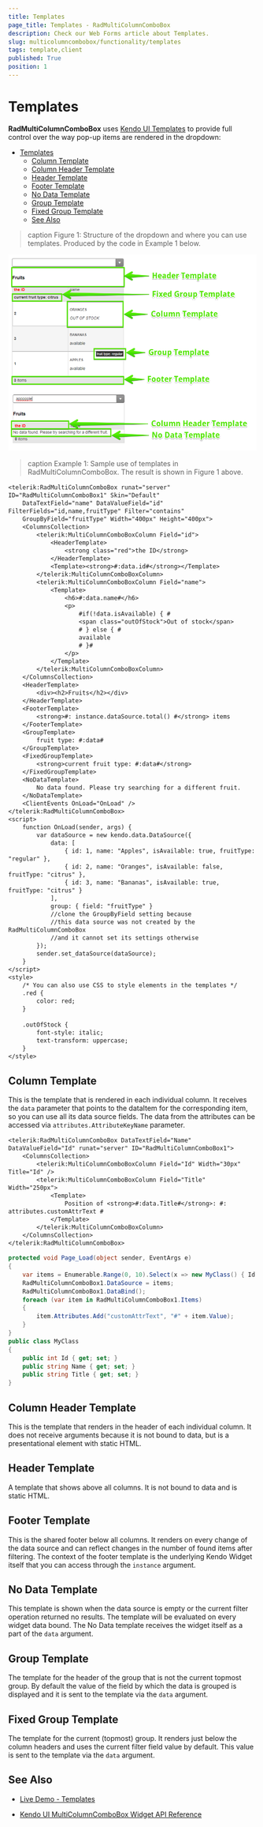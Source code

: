 ```yaml
---
title: Templates
page_title: Templates - RadMultiColumnComboBox
description: Check our Web Forms article about Templates.
slug: multicolumncombobox/functionality/templates
tags: template,client
published: True
position: 1
---
```


# Templates

**RadMultiColumnComboBox** uses [Kendo UI Templates](https://docs.telerik.com/kendo-ui/framework/templates/overview) to provide full control over the way pop-up items are rendered in the dropdown:

- [Templates](#templates)
	- [Column Template](#column-template)
	- [Column Header Template](#column-header-template)
	- [Header Template](#header-template)
	- [Footer Template](#footer-template)
	- [No Data Template](#no-data-template)
	- [Group Template](#group-template)
	- [Fixed Group Template](#fixed-group-template)
	- [See Also](#see-also)

>caption Figure 1: Structure of the dropdown and where you can use templates. Produced by the code in Example 1 below.

![multicolumncombobox template example](images/multicolumncombobox-template-example.png)


>caption Example 1: Sample use of templates in RadMultiColumnComboBox. The result is shown in Figure 1 above.
    
````ASP.NET
<telerik:RadMultiColumnComboBox runat="server" ID="RadMultiColumnComboBox1" Skin="Default"
	DataTextField="name" DataValueField="id" FilterFields="id,name,fruitType" Filter="contains"
	GroupByField="fruitType" Width="400px" Height="400px">
	<ColumnsCollection>
		<telerik:MultiColumnComboBoxColumn Field="id">
			<HeaderTemplate>
				<strong class="red">the ID</strong>
			</HeaderTemplate>
			<Template><strong>#:data.id#</strong></Template>
		</telerik:MultiColumnComboBoxColumn>
		<telerik:MultiColumnComboBoxColumn Field="name">
			<Template>
				<h6>#:data.name#</h6>
				<p>
					#if(!data.isAvailable) { #
					<span class="outOfStock">Out of stock</span> 
					# } else { #
					available
					# }#
				</p>
			</Template>
		</telerik:MultiColumnComboBoxColumn>
	</ColumnsCollection>
	<HeaderTemplate>
		<div><h2>Fruits</h2></div>
	</HeaderTemplate>
	<FooterTemplate>
		<strong>#: instance.dataSource.total() #</strong> items
	</FooterTemplate>
	<GroupTemplate>
		fruit type: #:data#
	</GroupTemplate>
	<FixedGroupTemplate>
		<strong>current fruit type: #:data#</strong>
	</FixedGroupTemplate>
	<NoDataTemplate>
		No data found. Please try searching for a different fruit.
	</NoDataTemplate>
	<ClientEvents OnLoad="OnLoad" />
</telerik:RadMultiColumnComboBox>
<script>
	function OnLoad(sender, args) {
		var dataSource = new kendo.data.DataSource({
			data: [
				{ id: 1, name: "Apples", isAvailable: true, fruitType: "regular" },
				{ id: 2, name: "Oranges", isAvailable: false, fruitType: "citrus" },
				{ id: 3, name: "Bananas", isAvailable: true, fruitType: "citrus" }
			],
			group: { field: "fruitType" }
			//clone the GroupByField setting because
			//this data source was not created by the RadMultiColumnComboBox
			//and it cannot set its settings otherwise
		});
		sender.set_dataSource(dataSource);
	}
</script>
<style>
	/* You can also use CSS to style elements in the templates */
	.red {
		color: red;
	}

	.outOfStock {
		font-style: italic;
		text-transform: uppercase;
	}
</style>
````


## Column Template

This is the template that is rendered in each individual column. It receives the `data` parameter that points to the dataItem for the corresponding item, so you can use all its data source fields. The data from the attributes can be accessed via `attributes.AttributeKeyName` parameter.

````ASP.NET
<telerik:RadMultiColumnComboBox DataTextField="Name" DataValueField="Id" runat="server" ID="RadMultiColumnComboBox1">
	<ColumnsCollection>
		<telerik:MultiColumnComboBoxColumn Field="Id" Width="30px" Title="Id" />
		<telerik:MultiColumnComboBoxColumn Field="Title" Width="250px">
			<Template>
				Position of <strong>#:data.Title#</strong>: #: attributes.customAttrText #
			</Template>
		</telerik:MultiColumnComboBoxColumn>
	</ColumnsCollection>
</telerik:RadMultiColumnComboBox>
````

````C#
protected void Page_Load(object sender, EventArgs e)
{
	var items = Enumerable.Range(0, 10).Select(x => new MyClass() { Id = x, Name = "Name " + x, Title = "Title " + x });
	RadMultiColumnComboBox1.DataSource = items;
	RadMultiColumnComboBox1.DataBind();
	foreach (var item in RadMultiColumnComboBox1.Items)
	{
		item.Attributes.Add("customAttrText", "#" + item.Value);
	}
}
public class MyClass
{
	public int Id { get; set; }
	public string Name { get; set; }
	public string Title { get; set; }
}
````



## Column Header Template

This is the template that renders in the header of each individual column. It does not receive arguments because it is not bound to data, but is a presentational element with static HTML.

## Header Template

A template that shows above all columns. It is not bound to data and is static HTML.

## Footer Template

This is the shared footer below all columns. It renders on every change of the data source and can reflect changes in the number of found items after filtering. The context of the footer template is the underlying Kendo Widget itself that you can access through the `instance` argument.

## No Data Template

This template is shown when the data source is empty or the current filter operation returned no results. The template will be evaluated on every widget data bound. The No Data template receives the widget itself as a part of the `data` argument.

## Group Template

The template for the header of the group that is not the current topmost group. By default the value of the field by which the data is grouped is displayed and it is sent to the template via the `data` argument.

## Fixed Group Template

The template for the current (topmost) group. It renders just below the column headers and uses the current filter field value by default. This value is sent to the template via the `data` argument.

## See Also

* [Live Demo - Templates](https://demos.telerik.com/aspnet-ajax/multicolumncombobox/templates/defaultcs.aspx)

* [Kendo UI MultiColumnComboBox Widget API Reference](https://docs.telerik.com/kendo-ui/api/javascript/ui/multicolumncombobox)

